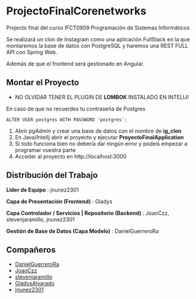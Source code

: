 # ProjectoFinalCorenetworks
Projecto final del curso IFCT0909 Programación de Sistemas Informáticos

Se realizará un clon de Instagram como una aplicación FullStack en la que montaremos
la base de datos con PostgreSQL y haremos una REST FULL API con Spring Web.

Además de que el frontend será gestionado en Angular.

## Montar el Proyecto

* NO OLVIDAR TENER EL PLUGIN DE **LOMBOK** INSTALADO EN INTELIJ!

En caso de que no recuerdes tu contraseña de Postgres
```
ALTER USER postgres WITH PASSWORD 'postgres';
```
1. Abrir pgAdmin y crear una base de datos con el nombre de **ig_clon**
2. En Java/IntelIj abrir el proyecto y ejecutar **ProyectoFinalApplication**
3. Si todo funciona bien no debería dar ningún error y podeís empezar a programar vuestra parte
4. Acceder al proyecto en http://localhost:3000

## Distribución del Trabajo

**Lider de Equipo** : jnunez2301

**Capa de Presentación (Frontend)** : Gladys

**Capa Controlador / Servicios | Repositorio (Backend)** : JoaoCzz, stevenjaramillo, jnunez2301

**Gestión de Base de Datos (Capa Modelo)** : DanielGuerreroRa

## Compañeros

* [DanielGuerreroRa](https://github.com/DanielGuerreroRa)
* [JoaoCzz](https://github.com/JoaoCzz)
* [stevenjaramillo](https://github.com/stevenjaramillo)
* [GladysAlvarado](https://github.com/GladysAlvarado)
* [jnunez2301](https://github.com/jnunez2301)